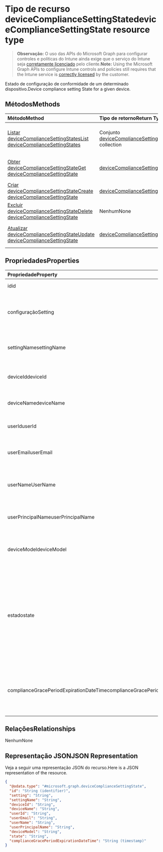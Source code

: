 # <a name="devicecompliancesettingstate-resource-type"></a><span data-ttu-id="42fd3-101">Tipo de recurso deviceComplianceSettingState</span><span class="sxs-lookup"><span data-stu-id="42fd3-101">deviceComplianceSettingState resource type</span></span>

> <span data-ttu-id="42fd3-102">**Observação:** O uso das APIs do Microsoft Graph para configurar controles e políticas do Intune ainda exige que o serviço do Intune seja [corretamente licenciado](https://go.microsoft.com/fwlink/?linkid=839381) pelo cliente.</span><span class="sxs-lookup"><span data-stu-id="42fd3-102">**Note:** Using the Microsoft Graph APIs to configure Intune controls and policies still requires that the Intune service is [correctly licensed](https://go.microsoft.com/fwlink/?linkid=839381) by the customer.</span></span>

<span data-ttu-id="42fd3-103">Estado de configuração de conformidade de um determinado dispositivo.</span><span class="sxs-lookup"><span data-stu-id="42fd3-103">Device compliance setting State for a given device.</span></span>
## <a name="methods"></a><span data-ttu-id="42fd3-104">Métodos</span><span class="sxs-lookup"><span data-stu-id="42fd3-104">Methods</span></span>
|<span data-ttu-id="42fd3-105">Método</span><span class="sxs-lookup"><span data-stu-id="42fd3-105">Method</span></span>|<span data-ttu-id="42fd3-106">Tipo de retorno</span><span class="sxs-lookup"><span data-stu-id="42fd3-106">Return Type</span></span>|<span data-ttu-id="42fd3-107">Descrição</span><span class="sxs-lookup"><span data-stu-id="42fd3-107">Description</span></span>|
|:---|:---|:---|
|[<span data-ttu-id="42fd3-108">Listar deviceComplianceSettingStates</span><span class="sxs-lookup"><span data-stu-id="42fd3-108">List deviceComplianceSettingStates</span></span>](../api/intune_deviceconfig_devicecompliancesettingstate_list.md)|<span data-ttu-id="42fd3-109">Conjunto [deviceComplianceSettingState](../resources/intune_deviceconfig_devicecompliancesettingstate.md)</span><span class="sxs-lookup"><span data-stu-id="42fd3-109">[deviceComplianceSettingState](../resources/intune_deviceconfig_devicecompliancesettingstate.md) collection</span></span>|<span data-ttu-id="42fd3-110">Listar propriedades e relações de objetos de [deviceComplianceSettingState](../resources/intune_deviceconfig_devicecompliancesettingstate.md).</span><span class="sxs-lookup"><span data-stu-id="42fd3-110">List properties and relationships of the [deviceComplianceSettingState](../resources/intune_deviceconfig_devicecompliancesettingstate.md) objects.</span></span>|
|[<span data-ttu-id="42fd3-111">Obter deviceComplianceSettingState</span><span class="sxs-lookup"><span data-stu-id="42fd3-111">Get deviceComplianceSettingState</span></span>](../api/intune_deviceconfig_devicecompliancesettingstate_get.md)|[<span data-ttu-id="42fd3-112">deviceComplianceSettingState</span><span class="sxs-lookup"><span data-stu-id="42fd3-112">deviceComplianceSettingState</span></span>](../resources/intune_deviceconfig_devicecompliancesettingstate.md)|<span data-ttu-id="42fd3-113">Ler propriedades e relações de objetos de [deviceComplianceSettingState](../resources/intune_deviceconfig_devicecompliancesettingstate.md).</span><span class="sxs-lookup"><span data-stu-id="42fd3-113">Read properties and relationships of [plannerTaskDetails](../resources/intune_deviceconfig_devicecompliancesettingstate.md) object.</span></span>|
|[<span data-ttu-id="42fd3-114">Criar deviceComplianceSettingState</span><span class="sxs-lookup"><span data-stu-id="42fd3-114">Create deviceComplianceSettingState</span></span>](../api/intune_deviceconfig_devicecompliancesettingstate_create.md)|[<span data-ttu-id="42fd3-115">deviceComplianceSettingState</span><span class="sxs-lookup"><span data-stu-id="42fd3-115">deviceComplianceSettingState</span></span>](../resources/intune_deviceconfig_devicecompliancesettingstate.md)|<span data-ttu-id="42fd3-116">Criar um novo objeto de[deviceComplianceSettingState](../resources/intune_deviceconfig_devicecompliancesettingstate.md).</span><span class="sxs-lookup"><span data-stu-id="42fd3-116">Create a new [plannerBucket](../resources/intune_deviceconfig_devicecompliancesettingstate.md) object.</span></span>|
|[<span data-ttu-id="42fd3-117">Excluir deviceComplianceSettingState</span><span class="sxs-lookup"><span data-stu-id="42fd3-117">Delete deviceComplianceSettingState</span></span>](../api/intune_deviceconfig_devicecompliancesettingstate_delete.md)|<span data-ttu-id="42fd3-118">Nenhum</span><span class="sxs-lookup"><span data-stu-id="42fd3-118">None</span></span>|<span data-ttu-id="42fd3-119">Excluir [deviceComplianceSettingState](../resources/intune_deviceconfig_devicecompliancesettingstate.md).</span><span class="sxs-lookup"><span data-stu-id="42fd3-119">Deletes a [deviceComplianceSettingState](../resources/intune_deviceconfig_devicecompliancesettingstate.md).</span></span>|
|[<span data-ttu-id="42fd3-120">Atualizar deviceComplianceSettingState</span><span class="sxs-lookup"><span data-stu-id="42fd3-120">Update deviceComplianceSettingState</span></span>](../api/intune_deviceconfig_devicecompliancesettingstate_update.md)|[<span data-ttu-id="42fd3-121">deviceComplianceSettingState</span><span class="sxs-lookup"><span data-stu-id="42fd3-121">deviceComplianceSettingState</span></span>](../resources/intune_deviceconfig_devicecompliancesettingstate.md)|<span data-ttu-id="42fd3-122">Atualizar as propriedades de um objeto de [deviceComplianceSettingState](../resources/intune_deviceconfig_devicecompliancesettingstate.md) objeto.</span><span class="sxs-lookup"><span data-stu-id="42fd3-122">Update the properties of a [calendar](../resources/intune_deviceconfig_devicecompliancesettingstate.md) object.</span></span>|

## <a name="properties"></a><span data-ttu-id="42fd3-123">Propriedades</span><span class="sxs-lookup"><span data-stu-id="42fd3-123">Properties</span></span>
|<span data-ttu-id="42fd3-124">Propriedade</span><span class="sxs-lookup"><span data-stu-id="42fd3-124">Property</span></span>|<span data-ttu-id="42fd3-125">Tipo</span><span class="sxs-lookup"><span data-stu-id="42fd3-125">Type</span></span>|<span data-ttu-id="42fd3-126">Descrição</span><span class="sxs-lookup"><span data-stu-id="42fd3-126">Description</span></span>|
|:---|:---|:---|
|<span data-ttu-id="42fd3-127">id</span><span class="sxs-lookup"><span data-stu-id="42fd3-127">id</span></span>|<span data-ttu-id="42fd3-128">Cadeia de caracteres</span><span class="sxs-lookup"><span data-stu-id="42fd3-128">String</span></span>|<span data-ttu-id="42fd3-129">Chave da entidade</span><span class="sxs-lookup"><span data-stu-id="42fd3-129">Key of the setting.</span></span>|
|<span data-ttu-id="42fd3-130">configuração</span><span class="sxs-lookup"><span data-stu-id="42fd3-130">Setting</span></span>|<span data-ttu-id="42fd3-131">Cadeia de caracteres</span><span class="sxs-lookup"><span data-stu-id="42fd3-131">String</span></span>|<span data-ttu-id="42fd3-132">O nome da classe de configuração e o nome da propriedade.</span><span class="sxs-lookup"><span data-stu-id="42fd3-132">The setting class name and property name.</span></span>|
|<span data-ttu-id="42fd3-133">settingName</span><span class="sxs-lookup"><span data-stu-id="42fd3-133">settingName</span></span>|<span data-ttu-id="42fd3-134">Cadeia de caracteres</span><span class="sxs-lookup"><span data-stu-id="42fd3-134">String</span></span>|<span data-ttu-id="42fd3-135">O nome da configuração sendo relatada</span><span class="sxs-lookup"><span data-stu-id="42fd3-135">The Setting Name that is being reported</span></span>|
|<span data-ttu-id="42fd3-136">deviceId</span><span class="sxs-lookup"><span data-stu-id="42fd3-136">deviceId</span></span>|<span data-ttu-id="42fd3-137">Cadeia de caracteres</span><span class="sxs-lookup"><span data-stu-id="42fd3-137">String</span></span>|<span data-ttu-id="42fd3-138">A ID do dispositivo sendo relatada</span><span class="sxs-lookup"><span data-stu-id="42fd3-138">The Device Id that is being reported</span></span>|
|<span data-ttu-id="42fd3-139">deviceName</span><span class="sxs-lookup"><span data-stu-id="42fd3-139">deviceName</span></span>|<span data-ttu-id="42fd3-140">Cadeia de caracteres</span><span class="sxs-lookup"><span data-stu-id="42fd3-140">String</span></span>|<span data-ttu-id="42fd3-141">O nome do dispositivo sendo relatado</span><span class="sxs-lookup"><span data-stu-id="42fd3-141">The Device Name that is being reported</span></span>|
|<span data-ttu-id="42fd3-142">userId</span><span class="sxs-lookup"><span data-stu-id="42fd3-142">userId</span></span>|<span data-ttu-id="42fd3-143">Cadeia de caracteres</span><span class="sxs-lookup"><span data-stu-id="42fd3-143">String</span></span>|<span data-ttu-id="42fd3-144">A ID do usuário sendo relatada</span><span class="sxs-lookup"><span data-stu-id="42fd3-144">The user Id that is being reported</span></span>|
|<span data-ttu-id="42fd3-145">userEmail</span><span class="sxs-lookup"><span data-stu-id="42fd3-145">userEmail</span></span>|<span data-ttu-id="42fd3-146">Cadeia de caracteres</span><span class="sxs-lookup"><span data-stu-id="42fd3-146">String</span></span>|<span data-ttu-id="42fd3-147">O endereço de email do usuário que está sendo relatado</span><span class="sxs-lookup"><span data-stu-id="42fd3-147">The User email address that is being reported</span></span>|
|<span data-ttu-id="42fd3-148">userName</span><span class="sxs-lookup"><span data-stu-id="42fd3-148">UserName</span></span>|<span data-ttu-id="42fd3-149">Cadeia de caracteres</span><span class="sxs-lookup"><span data-stu-id="42fd3-149">String</span></span>|<span data-ttu-id="42fd3-150">O nome de usuário que está sendo relatado</span><span class="sxs-lookup"><span data-stu-id="42fd3-150">The User Name that is being reported</span></span>|
|<span data-ttu-id="42fd3-151">userPrincipalName</span><span class="sxs-lookup"><span data-stu-id="42fd3-151">userPrincipalName</span></span>|<span data-ttu-id="42fd3-152">Cadeia de caracteres</span><span class="sxs-lookup"><span data-stu-id="42fd3-152">String</span></span>|<span data-ttu-id="42fd3-153">O PrincipalName do usuário que está sendo relatado</span><span class="sxs-lookup"><span data-stu-id="42fd3-153">The User PrincipalName that is being reported</span></span>|
|<span data-ttu-id="42fd3-154">deviceModel</span><span class="sxs-lookup"><span data-stu-id="42fd3-154">deviceModel</span></span>|<span data-ttu-id="42fd3-155">Cadeia de caracteres</span><span class="sxs-lookup"><span data-stu-id="42fd3-155">String</span></span>|<span data-ttu-id="42fd3-156">O modelo do dispositivo que está sendo relatado</span><span class="sxs-lookup"><span data-stu-id="42fd3-156">The device model that is being reported</span></span>|
|<span data-ttu-id="42fd3-157">estado</span><span class="sxs-lookup"><span data-stu-id="42fd3-157">state</span></span>|<span data-ttu-id="42fd3-158">Cadeia de caracteres</span><span class="sxs-lookup"><span data-stu-id="42fd3-158">String</span></span>|<span data-ttu-id="42fd3-159">O estado de conformidade da configuração Os valores possíveis são: `unknown`, `notApplicable`, `compliant`, `remediated`, `nonCompliant`, `error`, `conflict`.</span><span class="sxs-lookup"><span data-stu-id="42fd3-159">The compliance state of the setting Possible values are: `unknown`, `notApplicable`, `compliant`, `remediated`, `nonCompliant`, `error`, `conflict`.</span></span>|
|<span data-ttu-id="42fd3-160">complianceGracePeriodExpirationDateTime</span><span class="sxs-lookup"><span data-stu-id="42fd3-160">complianceGracePeriodExpirationDateTime</span></span>|<span data-ttu-id="42fd3-161">DateTimeOffset</span><span class="sxs-lookup"><span data-stu-id="42fd3-161">DateTimeOffset</span></span>|<span data-ttu-id="42fd3-162">DateTime em que o período de cortesia de conformidade do dispositivo termina</span><span class="sxs-lookup"><span data-stu-id="42fd3-162">The DateTime when device compliance grace period expires</span></span>|

## <a name="relationships"></a><span data-ttu-id="42fd3-163">Relações</span><span class="sxs-lookup"><span data-stu-id="42fd3-163">Relationships</span></span>
<span data-ttu-id="42fd3-164">Nenhum</span><span class="sxs-lookup"><span data-stu-id="42fd3-164">None</span></span>
## <a name="json-representation"></a><span data-ttu-id="42fd3-165">Representação JSON</span><span class="sxs-lookup"><span data-stu-id="42fd3-165">JSON Representation</span></span>
<span data-ttu-id="42fd3-166">Veja a seguir uma representação JSON do recurso.</span><span class="sxs-lookup"><span data-stu-id="42fd3-166">Here is a JSON representation of the resource.</span></span>
<!-- {
  "blockType": "resource",
  "keyProperty": "id",
  "@odata.type": "microsoft.graph.deviceComplianceSettingState"
}
-->
``` json
{
  "@odata.type": "#microsoft.graph.deviceComplianceSettingState",
  "id": "String (identifier)",
  "setting": "String",
  "settingName": "String",
  "deviceId": "String",
  "deviceName": "String",
  "userId": "String",
  "userEmail": "String",
  "userName": "String",
  "userPrincipalName": "String",
  "deviceModel": "String",
  "state": "String",
  "complianceGracePeriodExpirationDateTime": "String (timestamp)"
}
```



